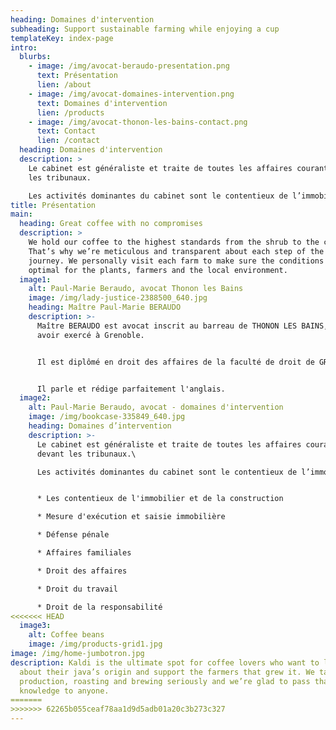 ```yaml
---
heading: Domaines d'intervention
subheading: Support sustainable farming while enjoying a cup
templateKey: index-page
intro:
  blurbs:
    - image: /img/avocat-beraudo-presentation.png
      text: Présentation
      lien: /about
    - image: /img/avocat-domaines-intervention.png
      text: Domaines d'intervention
      lien: /products
    - image: /img/avocat-thonon-les-bains-contact.png
      text: Contact
      lien: /contact
  heading: Domaines d'intervention
  description: >
    Le cabinet est généraliste et traite de toutes les affaires courantes devant
    les tribunaux.

    Les activités dominantes du cabinet sont le contentieux de l’immobilier et la défense pénale.
title: Présentation
main:
  heading: Great coffee with no compromises
  description: >
    We hold our coffee to the highest standards from the shrub to the cup.
    That’s why we’re meticulous and transparent about each step of the coffee’s
    journey. We personally visit each farm to make sure the conditions are
    optimal for the plants, farmers and the local environment.
  image1:
    alt: Paul-Marie Beraudo, avocat Thonon les Bains
    image: /img/lady-justice-2388500_640.jpg
    heading: Maître Paul-Marie BERAUDO
    description: >-
      Maître BERAUDO est avocat inscrit au barreau de THONON LES BAINS, après
      avoir exercé à Grenoble.


      Il est diplômé en droit des affaires de la faculté de droit de GRENOBLE et a étudié le droit anglo-saxon à l'Université du WYOMING.


      Il parle et rédige parfaitement l'anglais.
  image2:
    alt: Paul-Marie Beraudo, avocat - domaines d'intervention
    image: /img/bookcase-335849_640.jpg
    heading: Domaines d’intervention
    description: >-
      Le cabinet est généraliste et traite de toutes les affaires courantes
      devant les tribunaux.\

      Les activités dominantes du cabinet sont le contentieux de l’immobilier et la défense pénale


      * Les contentieux de l'immobilier et de la construction 

      * Mesure d'exécution et saisie immobilière

      * Défense pénale

      * Affaires familiales

      * Droit des affaires

      * Droit du travail

      * Droit de la responsabilité
<<<<<<< HEAD
  image3:
    alt: Coffee beans
    image: /img/products-grid1.jpg
image: /img/home-jumbotron.jpg
description: Kaldi is the ultimate spot for coffee lovers who want to learn
  about their java’s origin and support the farmers that grew it. We take coffee
  production, roasting and brewing seriously and we’re glad to pass that
  knowledge to anyone.
=======
>>>>>>> 62265b055ceaf78aa1d9d5adb01a20c3b273c327
---
```

